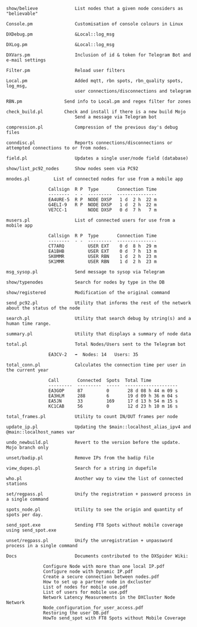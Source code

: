     show/believe              List nodes that a given node considers as "believable"

    Console.pm                Customisation of console colours in Linux

    DXDebug.pm                &Local::log_msg

    DXLog.pm                  &Local::log_msg

    DXVars.pm                 Inclusion of id & token for Telegram Bot and e-mail settings

    Filter.pm                 Reload user filters

    Local.pm                  Added mqtt, rbn spots, rbn_quality spots, log_msg,
                              user connections/disconnections and telegram

    RBN.pm		          Send info to Local.pm and regex filter for zones

    check_build.pl		  Check and install if there is a new build Mojo
                              Send a message via Telegram bot
			      
    compression.pl            Compression of the previous day's debug files

    conndisc.pl               Reports connections/disconnections or attempted connections to or from nodes.

    field.pl                  Updates a single user/node field (database)

    show/list_pc92_nodes      Show nodes seen via PC92

    mnodes.pl		  List of connected nodes for use from a mobile app

					Callsign  R P  Type       Connection Time
					--------  - -  ---------  ---------------
					EA4URE-5  R P  NODE DXSP   1 d  2 h  22 m
					G4ELI-9   R P  NODE DXSP   1 d  2 h  22 m
					VE7CC-1        NODE DXSP   0 d  7 h   7 m

    musers.pl                 List of connected users for use from a mobile app

					Callsign  R P  Type       Connection Time
					--------  - -  ---------  ---------------
					CT7ARQ         USER EXT    0 d  8 h  29 m
					EA1BHB         USER EXT    0 d  7 h  13 m
					SK0MMR         USER RBN    1 d  2 h  23 m
					SK1MMR         USER RBN    1 d  2 h  23 m

    msg_sysop.pl              Send message to sysop via Telegram 

    show/typenodes            Search for nodes by type in the DB

    show/registered           Modification of the original command

    send_pc92.pl              Utility that informs the rest of the network about the status of the node

    search.pl                 Utility that search debug by string(s) and a human time range.
    
    summary.pl                Utility that displays a summary of node data
    
    total.pl                  Total Nodes/Users sent to the Telegram bot

					EA3CV-2   ➡️  Nodes: 14   Users: 35

    total_conn.pl             Calculates the connection time per user in the current year

					Call       Connected  Spots  Total Time
					---------  ---------  -----  --------------------
					EA3GOP     87         0       28 d 08 h 44 m 09 s
					EA3HLM     288        6       19 d 09 h 36 m 04 s
					EA5JN      33         169     17 d 13 h 54 m 15 s
					KC1CAB     56         0       12 d 23 h 10 m 16 s
     
    total_frames.pl           Utility to count IN/OUT frames per node

    update_ip.pl              Updating the $main::localhost_alias_ipv4 and @main::localhost_names var

    undo_newbuild.pl          Revert to the version before the update. Mojo branch only

    unset/badip.pl            Remove IPs from the badip file

    view_dupes.pl             Search for a string in dupefile  

    who.pl                    Another way to view the list of connected stations

    set/regpass.pl            Unify the registration + password process in a single command

    spots_node.pl             Utility to see the origin and quantity of spots per day.

    send_spot.exe             Sending FT8 Spots without mobile coverage using send_spot.exe
    
    unset/regpass.pl          Unify the unregistration + unpassword process in a single command

    Docs                      Documents contributed to the DXSpider Wiki:

				  Configure Node with more than one local IP.pdf
				  Configure node with Dynamic IP.pdf
				  Create a secure connection between nodes.pdf
				  How to set up a partner node in dxcluster
				  List of nodes for mobile use.pdf
				  List of users for mobile use.pdf
				  Network Latency Measurements in the DXCluster Node Network
				  Node_configuration_for_user_access.pdf
				  Restoring the user DB.pdf
				  HowTo send_spot with FT8 Spots without Mobile Coverage 
